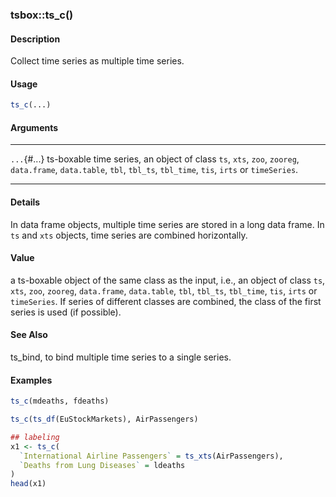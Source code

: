### tsbox::ts_c()

#### Description

Collect time series as multiple time series.

#### Usage

``` R
ts_c(...)
```

#### Arguments

  ------------- ------------------------------------------------------------------------------------------------------------------------------------------------------------------
  `...`{#...}   ts-boxable time series, an object of class `ts`, `xts`, `zoo`, `zooreg`, `data.frame`, `data.table`, `tbl`, `tbl_ts`, `tbl_time`, `tis`, `irts` or `timeSeries`.
  ------------- ------------------------------------------------------------------------------------------------------------------------------------------------------------------

#### Details

In data frame objects, multiple time series are stored in a long data
frame. In `ts` and `xts` objects, time series are combined horizontally.

#### Value

a ts-boxable object of the same class as the input, i.e., an object of
class `ts`, `xts`, `zoo`, `zooreg`, `data.frame`, `data.table`, `tbl`,
`tbl_ts`, `tbl_time`, `tis`, `irts` or `timeSeries`. If series of
different classes are combined, the class of the first series is used
(if possible).

#### See Also

ts_bind, to bind multiple time series to a single series.

#### Examples

``` R
ts_c(mdeaths, fdeaths)

ts_c(ts_df(EuStockMarkets), AirPassengers)

## labeling
x1 <- ts_c(
  `International Airline Passengers` = ts_xts(AirPassengers),
  `Deaths from Lung Diseases` = ldeaths
)
head(x1)

```
